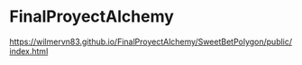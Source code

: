 # FinalProyectAlchemy
https://wilmervn83.github.io/FinalProyectAlchemy/SweetBetPolygon/public/index.html
